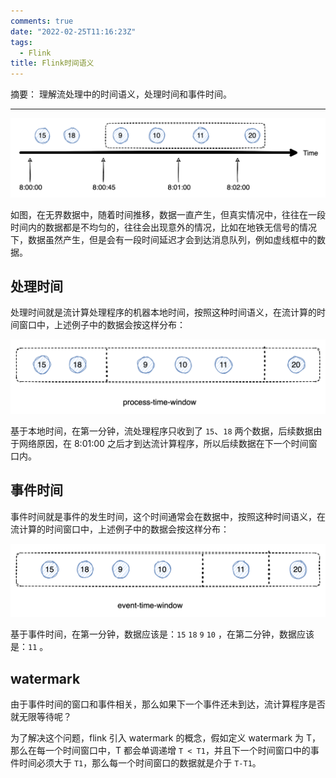 ```yaml
---
comments: true
date: "2022-02-25T11:16:23Z"
tags: 
  - Flink
title: Flink时间语义
---
```


摘要： 理解流处理中的时间语义，处理时间和事件时间。

------

![stream-time](/assets/img/stream-time.png)

如图，在无界数据中，随着时间推移，数据一直产生，但真实情况中，往往在一段时间内的数据都是不均匀的，往往会出现意外的情况，比如在地铁无信号的情况下，数据虽然产生，但是会有一段时间延迟才会到达消息队列，例如虚线框中的数据。

## 处理时间

处理时间就是流计算处理程序的机器本地时间，按照这种时间语义，在流计算的时间窗口中，上述例子中的数据会按这样分布：

![process-time](/assets/img/process-time.png)

基于本地时间，在第一分钟，流处理程序只收到了 `15`、`18` 两个数据，后续数据由于网络原因，在 8:01:00 之后才到达流计算程序，所以后续数据在下一个时间窗口内。

## 事件时间

事件时间就是事件的发生时间，这个时间通常会在数据中，按照这种时间语义，在流计算的时间窗口中，上述例子中的数据会按这样分布：

![event-time](/assets/img/event-time.png)


基于事件时间，在第一分钟，数据应该是：`15` `18` `9` `10` ，在第二分钟，数据应该是：`11` 。

## watermark

由于事件时间的窗口和事件相关，那么如果下一个事件还未到达，流计算程序是否就无限等待呢？ 

为了解决这个问题，flink 引入 watermark 的概念，假如定义 watermark 为 T，那么在每一个时间窗口中，T 都会单调递增 `T < T1`，并且下一个时间窗口中的事件时间必须大于 `T1`，那么每一个时间窗口的数据就是介于 `T-T1`。


